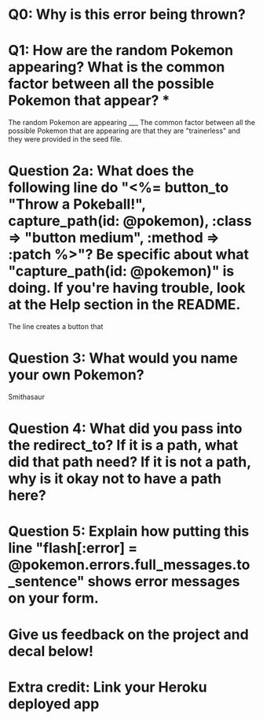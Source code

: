 # Q0: Why is this error being thrown?

# Q1: How are the random Pokemon appearing? What is the common factor between all the possible Pokemon that appear? *
The random Pokemon are appearing ___ The common factor between all the possible Pokemon that are appearing are that they are "trainerless" and they were provided in the seed file. 

# Question 2a: What does the following line do "<%= button_to "Throw a Pokeball!", capture_path(id: @pokemon), :class => "button medium", :method => :patch %>"? Be specific about what "capture_path(id: @pokemon)" is doing. If you're having trouble, look at the Help section in the README.
The line creates a button that 

# Question 3: What would you name your own Pokemon?
Smithasaur

# Question 4: What did you pass into the redirect_to? If it is a path, what did that path need? If it is not a path, why is it okay not to have a path here?

# Question 5: Explain how putting this line "flash[:error] = @pokemon.errors.full_messages.to_sentence" shows error messages on your form.

# Give us feedback on the project and decal below!

# Extra credit: Link your Heroku deployed app
